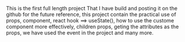 This is the first full length project That I have build and posting it on the github for the future reference, this project contain the practical use of props, component, react hook ==> useState(), how to use the
custome component more effectively, children props, geting the attributes as the props, we have used the event in the project and many more.
